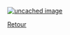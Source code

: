 [![uncached image](http://www.plantuml.com/plantuml/proxy?cache=no&src=https://raw.githubusercontent.com/INF5153-E20/projet-de-session-equipe_tres_solid/master/conception/plm/diagramme.md?token=AC277344NEZCILLEJIU24CC64ZEKM)](diagramme.md "voir le diagramme")

[Retour](../../readme.md)